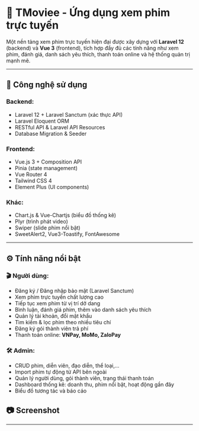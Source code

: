 # 🎥 TMoviee - Ứng dụng xem phim trực tuyến

Một nền tảng xem phim trực tuyến hiện đại được xây dựng với **Laravel 12** (backend) và **Vue 3** (frontend), tích hợp đầy đủ các tính năng như xem phim, đánh giá, danh sách yêu thích, thanh toán online và hệ thống quản trị mạnh mẽ.

---

## 🚀 Công nghệ sử dụng

### Backend:
- Laravel 12 + Laravel Sanctum (xác thực API)
- Laravel Eloquent ORM
- RESTful API & Laravel API Resources
- Database Migration & Seeder

### Frontend:
- Vue.js 3 + Composition API
- Pinia (state management)
- Vue Router 4
- Tailwind CSS 4
- Element Plus (UI components)

### Khác:
- Chart.js & Vue-Chartjs (biểu đồ thống kê)
- Plyr (trình phát video)
- Swiper (slide phim nổi bật)
- SweetAlert2, Vue3-Toastify, FontAwesome

---

## ⚙️ Tính năng nổi bật

### 🎬 Người dùng:
- Đăng ký / Đăng nhập bảo mật (Laravel Sanctum)
- Xem phim trực tuyến chất lượng cao
- Tiếp tục xem phim từ vị trí dở dang
- Bình luận, đánh giá phim, thêm vào danh sách yêu thích
- Quản lý tài khoản, đổi mật khẩu
- Tìm kiếm & lọc phim theo nhiều tiêu chí
- Đăng ký gói thành viên trả phí
- Thanh toán online: **VNPay, MoMo, ZaloPay**

### 🛠️ Admin:
- CRUD phim, diễn viên, đạo diễn, thể loại,...
- Import phim tự động từ API bên ngoài
- Quản lý người dùng, gói thành viên, trạng thái thanh toán
- Dashboard thống kê: doanh thu, phim nổi bật, hoạt động gần đây
- Biểu đồ tương tác và báo cáo
## 📷 Screenshot



---
